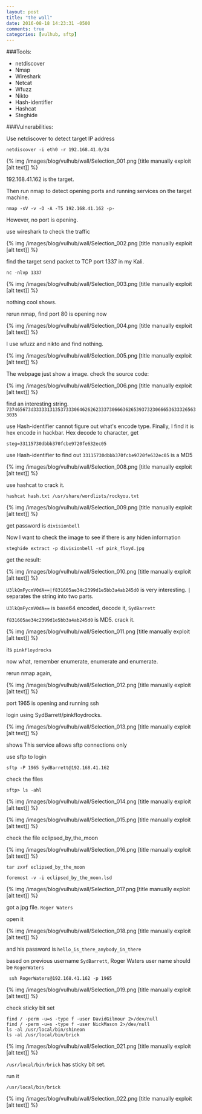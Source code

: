 ```yaml
---
layout: post
title: "the wall"
date: 2016-08-18 14:23:31 -0500
comments: true
categories: [vulhub, sftp]
---
```


###Tools:

* netdiscover
* Nmap
* Wireshark
* Netcat
* Wfuzz
* Nikto
* Hash-identifier
* Hashcat
* Steghide

###Vulnerabilities:

<!--more-->
Use netdiscover to detect target IP address

`netdiscover -i eth0 -r 192.168.41.0/24`

{% img  /images/blog/vulhub/wall/Selection_001.png   [title manually exploit [alt text]] %}

192.168.41.162 is the target.

Then run nmap to detect opening ports and running services on the target machine.

`nmap -sV -v -O -A -T5 192.168.41.162 -p-`

However, no port is opening.


use wireshark to check the traffic

{% img  /images/blog/vulhub/wall/Selection_002.png   [title manually exploit [alt text]] %}

find the target send packet to TCP port 1337 in my Kali.

`nc -nlvp 1337`

{% img  /images/blog/vulhub/wall/Selection_003.png   [title manually exploit [alt text]] %}

nothing cool shows.

rerun nmap, find port 80 is opening now

{% img  /images/blog/vulhub/wall/Selection_004.png   [title manually exploit [alt text]] %}

I use wfuzz and nikto and find nothing.

{% img  /images/blog/vulhub/wall/Selection_005.png   [title manually exploit [alt text]] %}

The webpage just show a image. check the source code:


{% img  /images/blog/vulhub/wall/Selection_006.png   [title manually exploit [alt text]] %}

find an interesting string. `737465673d3333313135373330646262623337306663626539373230666536333265633035`

use Hash-identifier cannot figure out what's encode type. Finally, I find it is hex encode in hackbar. Hex decode to character, get

`steg=33115730dbbb370fcbe9720fe632ec05`

use Hash-identifier to find out `33115730dbbb370fcbe9720fe632ec05` is a MD5

{% img  /images/blog/vulhub/wall/Selection_008.png   [title manually exploit [alt text]] %}

use hashcat to crack it.

`hashcat hash.txt /usr/share/wordlists/rockyou.txt`

{% img  /images/blog/vulhub/wall/Selection_009.png   [title manually exploit [alt text]] %}

get password is `divisionbell`

Now I want to check the image to see if there is any hiden information

`steghide extract -p divisionbell -sf pink_floyd.jpg`

get the result:

{% img  /images/blog/vulhub/wall/Selection_010.png   [title manually exploit [alt text]] %}

`U3lkQmFycmV0dA==|f831605ae34c2399d1e5bb3a4ab245d0` is very interesting. `|` separates the string into two parts.

`U3lkQmFycmV0dA==` is base64 encoded, decode it, `SydBarrett`

`f831605ae34c2399d1e5bb3a4ab245d0` is MD5. crack it.

{% img  /images/blog/vulhub/wall/Selection_011.png   [title manually exploit [alt text]] %}

its `pinkfloydrocks`

now what, remember enumerate, enumerate and enumerate.

rerun nmap again,


{% img  /images/blog/vulhub/wall/Selection_012.png   [title manually exploit [alt text]] %}

port 1965 is opening and running ssh

login using SydBarrett/pinkfloydrocks.


{% img  /images/blog/vulhub/wall/Selection_013.png   [title manually exploit [alt text]] %}

shows This service allows sftp connections only

use sftp to login

`sftp -P 1965 SydBarrett@192.168.41.162`

check the files

`sftp> ls -ahl`


{% img  /images/blog/vulhub/wall/Selection_014.png   [title manually exploit [alt text]] %}

{% img  /images/blog/vulhub/wall/Selection_015.png   [title manually exploit [alt text]] %}

check the file eclipsed_by_the_moon 


{% img  /images/blog/vulhub/wall/Selection_016.png   [title manually exploit [alt text]] %}

`tar zxvf eclipsed_by_the_moon`

`foremost -v -i eclipsed_by_the_moon.lsd`

{% img  /images/blog/vulhub/wall/Selection_017.png   [title manually exploit [alt text]] %}

got a jpg file. `Roger Waters`


open it

{% img  /images/blog/vulhub/wall/Selection_018.png   [title manually exploit [alt text]] %}


and his password is `hello_is_there_anybody_in_there`

based on previous username `SydBarrett`, Roger Waters user name should be `RogerWaters`

` ssh RogerWaters@192.168.41.162 -p 1965`

{% img  /images/blog/vulhub/wall/Selection_019.png   [title manually exploit [alt text]] %}

check sticky bit set

```
find / -perm -u=s -type f -user DavidGilmour 2>/dev/null
find / -perm -u=s -type f -user NickMason 2>/dev/null
ls -al /usr/local/bin/shineon 
ls -al /usr/local/bin/brick
```

{% img  /images/blog/vulhub/wall/Selection_021.png   [title manually exploit [alt text]] %}

`/usr/local/bin/brick` has sticky bit set.

run it 

`/usr/local/bin/brick`

{% img  /images/blog/vulhub/wall/Selection_022.png   [title manually exploit [alt text]] %}
